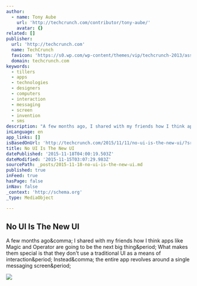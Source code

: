 ```yaml
---
author:
  - name: Tony Aube
    url: 'http://techcrunch.com/contributor/tony-aube/'
    avatar: {}
related: []
publisher:
  url: 'http://techcrunch.com'
  name: TechCrunch
  favicon: 'https://s0.wp.com/wp-content/themes/vip/techcrunch-2013/assets/images/favicon.ico'
  domain: techcrunch.com
keywords:
  - tillers
  - apps
  - technologies
  - designers
  - computers
  - interaction
  - messaging
  - screen
  - invention
  - sms
description: "A few months ago, I shared with my friends how I think apps like Magic and Operator are going to be the next big thing. What makes them special is that they don't use a traditional UI as a means of interaction. Instead, the entire app revolves around a single messaging screen."
inLanguage: en
app_links: []
isBasedOnUrl: 'http://techcrunch.com/2015/11/11/no-ui-is-the-new-ui/?sr_share=facebook#.j3m4fa:1EQj'
title: No UI Is The New UI
datePublished: '2015-11-18T04:00:19.503Z'
dateModified: '2015-11-15T03:07:29.983Z'
sourcePath: _posts/2015-11-18-no-ui-is-the-new-ui.md
published: true
inFeed: true
hasPage: false
inNav: false
_context: 'http://schema.org'
_type: MediaObject

---
```

<article style=""><h1>No UI Is The New UI</h1><p>A few months ago&amp;comma; I shared with my friends how I think apps like Magic and Operator are going to be the next big thing&amp;period; What makes them special is that they don't use a traditional UI as a means of interaction&amp;period; Instead&amp;comma; the entire app revolves around a single messaging screen&amp;period;</p><img src="https://tctechcrunch2011.files.wordpress.com/2015/11/gates-jobs-tablets.jpg?w=1024&amp;h=591" /></article>